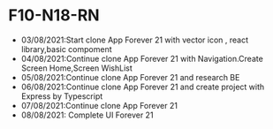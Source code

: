 # F10-N18-RN

- 03/08/2021:Start clone App Forever 21 with vector icon , react library,basic compoment
- 04/08/2021:Continue clone App Forever 21 with Navigation.Create Screen Home,Screen WishList
- 05/08/2021:Continue clone App Forever 21 and research BE
- 06/08/2021:Continue clone App Forever 21 and create project with Express by Typescript
- 07/08/2021:Continue clone App Forever 21
- 08/08/2021: Complete UI Forever 21